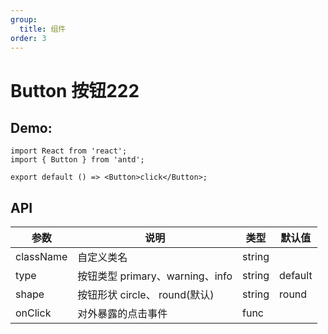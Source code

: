```yaml
---
group:
  title: 组件
order: 3
---
```


# Button 按钮222

## Demo:

```tsx
import React from 'react';
import { Button } from 'antd';

export default () => <Button>click</Button>;
```

## API 
|  参数  |  说明  |  类型  |  默认值  |
|  ---   |  ---  |  ---  |  ---  |
|  className  |  自定义类名  |  string  |  |
|  type  |  按钮类型 primary、warning、info  |  string  |  default  |
|  shape  |  按钮形状 circle、 round(默认)  |  string  |  round  |
|  onClick  |  对外暴露的点击事件  |  func  |  |
